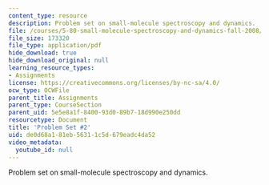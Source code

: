 ```yaml
---
content_type: resource
description: Problem set on small-molecule spectroscopy and dynamics.
file: /courses/5-80-small-molecule-spectroscopy-and-dynamics-fall-2008/de0d68a181eb56311c5d679eadc4da52_ps2_1987.pdf
file_size: 173320
file_type: application/pdf
hide_download: true
hide_download_original: null
learning_resource_types:
- Assignments
license: https://creativecommons.org/licenses/by-nc-sa/4.0/
ocw_type: OCWFile
parent_title: Assignments
parent_type: CourseSection
parent_uid: 5e5e8a1f-8400-93d0-89b7-18d990e250dd
resourcetype: Document
title: 'Problem Set #2'
uid: de0d68a1-81eb-5631-1c5d-679eadc4da52
video_metadata:
  youtube_id: null
---
```

Problem set on small-molecule spectroscopy and dynamics.